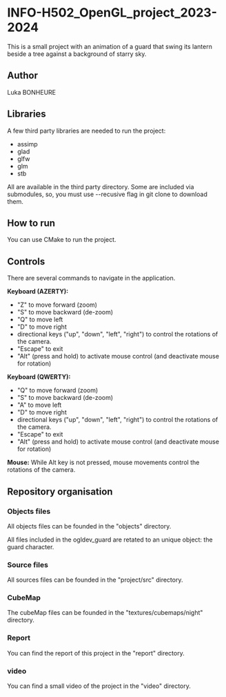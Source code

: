 # INFO-H502_OpenGL_project_2023-2024

This is a small project with an animation of a guard that swing its lantern beside a tree against a background of starry sky.

## Author

Luka BONHEURE

## Libraries

A few third party libraries are needed to run the project:

- assimp
- glad
- glfw
- glm
- stb

All are available in the third party directory. Some are included via submodules, so, you must use --recusive flag in git clone to download them.


## How to run

You can use CMake to run the project.


## Controls

There are several commands to navigate in the application. <br/>

**Keyboard (AZERTY):**
- "Z" to move forward (zoom)
- "S" to move backward (de-zoom)
- "Q" to move left
- "D" to move right
- directional keys ("up", "down", "left", "right") to control the rotations of the camera.
- "Escape" to exit
- "Alt" (press and hold) to activate mouse control (and deactivate mouse for rotation)

**Keyboard (QWERTY):**
- "Q" to move forward (zoom)
- "S" to move backward (de-zoom)
- "A" to move left
- "D" to move right
- directional keys ("up", "down", "left", "right") to control the rotations of the camera.
- "Escape" to exit
- "Alt" (press and hold) to activate mouse control (and deactivate mouse for rotation)

**Mouse:**
While Alt key is not pressed, mouse movements control the rotations of the camera.


## Repository organisation

### Objects files

All objects files can be founded in the "objects" directory. <br/>

All files included in the ogldev_guard are retated to an unique object: the guard character.

### Source files

All sources files can be founded in the "project/src" directory.

### CubeMap

The cubeMap files can be founded in the "textures/cubemaps/night" directory.

### Report

You can find the report of this project in the "report" directory.

### video

You can find a small video of the project in the "video" directory.
